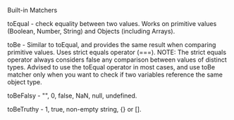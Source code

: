 Built-in Matchers

toEqual - check equality between two values. Works on primitive values (Boolean, Number, String) and Objects (including Arrays).

toBe - Similar to toEqual, and provides the same result when comparing primitive values. 
    Uses strict equals operator (===). 
    NOTE: The strict equals operator always considers false any comparison between values of distinct types. 
    Advised to use the toEqual operator in most cases, and use toBe matcher only when you want to check if two variables reference the same object type.

toBeFalsy - "", 0, false, NaN, null, undefined.
 
toBeTruthy - 1, true, non-empty string, {} or [].   
